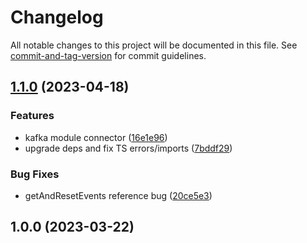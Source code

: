 # Changelog

All notable changes to this project will be documented in this file. See [commit-and-tag-version](https://github.com/absolute-version/commit-and-tag-version) for commit guidelines.

## [1.1.0](https://github.com/josemi-next/nestjs-shared/compare/v1.0.0...v1.1.0) (2023-04-18)

### Features

- kafka module connector ([16e1e96](https://github.com/josemi-next/nestjs-shared/commit/16e1e96552aa6a4e48dab76a6fa2af9513d67a8e))
- upgrade deps and fix TS errors/imports ([7bddf29](https://github.com/josemi-next/nestjs-shared/commit/7bddf2957336bcd4f72aded209f7c72a64409fe7))

### Bug Fixes

- getAndResetEvents reference bug ([20ce5e3](https://github.com/josemi-next/nestjs-shared/commit/20ce5e3ee076ed9854922dc5d2dc7916a71196da))

## 1.0.0 (2023-03-22)
